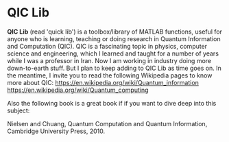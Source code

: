 # QIC Lib

**QIC Lib** (read 'quick lib') is a toolbox/library of MATLAB functions, useful for anyone who is learning, teaching or doing research in Quantum Information and Computation (QIC). QIC is a fascinating topic in physics, computer science and engineering, which I learned and taught for a number of years while I was a professor in Iran. Now I am working in industry doing more down-to-earth stuff. 
But I plan to keep adding to QIC Lib as time goes on.
In the meantime, I invite you to read the following Wikipedia pages to know more about QIC:
https://en.wikipedia.org/wiki/Quantum_information 
https://en.wikipedia.org/wiki/Quantum_computing

Also the following book is a great book if if you want to dive deep into this subject:

Nielsen and Chuang, Quantum Computation and Quantum Information, Cambridge University Press, 2010.
 